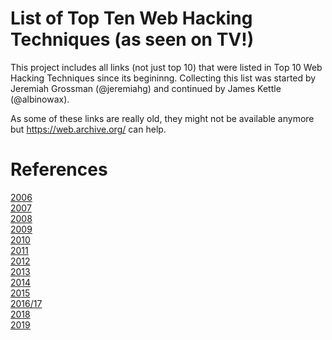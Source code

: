 # List of Top Ten Web Hacking Techniques (as seen on TV!)

This project includes all links (not just top 10) that were listed in Top 10 Web Hacking Techniques since its begininng. Collecting this list was started by Jeremiah Grossman (@jeremiahg) and continued by James Kettle (@albinowax).

As some of these links are really old, they might not be available anymore but https://web.archive.org/ can help.

# References

[2006](http://jeremiahgrossman.blogspot.com/2006/12/top-10-web-hacks-of-2006.html) \
[2007](http://jeremiahgrossman.blogspot.com/2008/01/top-ten-web-hacks-of-2007-official.html) \
[2008](http://jeremiahgrossman.blogspot.com/2009/02/top-ten-web-hacking-techniques-of-2008.html) \
[2009](http://jeremiahgrossman.blogspot.com/2010/01/top-ten-web-hacking-techniques-of-2009.html) \
[2010](http://jeremiahgrossman.blogspot.com/2011/01/top-ten-web-hacking-techniques-of-2010.html) \
[2011](https://www.whitehatsec.com/blog/vote-now-top-ten-web-hacking-techniques-of-2011/) \
[2012](https://www.whitehatsec.com/blog/top-ten-web-hacking-techniques-of-2012/) \
[2013](https://www.whitehatsec.com/blog/top-10-web-hacking-techniques-2013) \
[2014](https://www.whitehatsec.com/blog/top-10-web-hacking-techniques-of-2014/) \
[2015](https://www.whitehatsec.com/blog/top-10-web-hacking-techniques-of-2015/) \
[2016/17](https://portswigger.net/blog/top-10-web-hacking-techniques-of-2017) \
[2018](https://portswigger.net/research/top-10-web-hacking-techniques-of-2018-nominations-open) \
[2019](https://portswigger.net/research/top-10-web-hacking-techniques-of-2019-nominations-open) 
